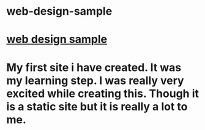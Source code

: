 # web-design-sample
# [web design sample](https://ab-siddiq.github.io/web-design-sample/)
# My first site i have created. It was my learning step. I was really very excited while creating this. Though it is a static site but it is really a lot to me.
